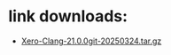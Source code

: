 # link downloads:
* <a href=https://github.com/XeroMz69/Clang/releases/download/Xero-Clang-21.0.0git-20250324/Xero-Clang-21.0.0git-20250324.tar.gz>Xero-Clang-21.0.0git-20250324.tar.gz</a>
